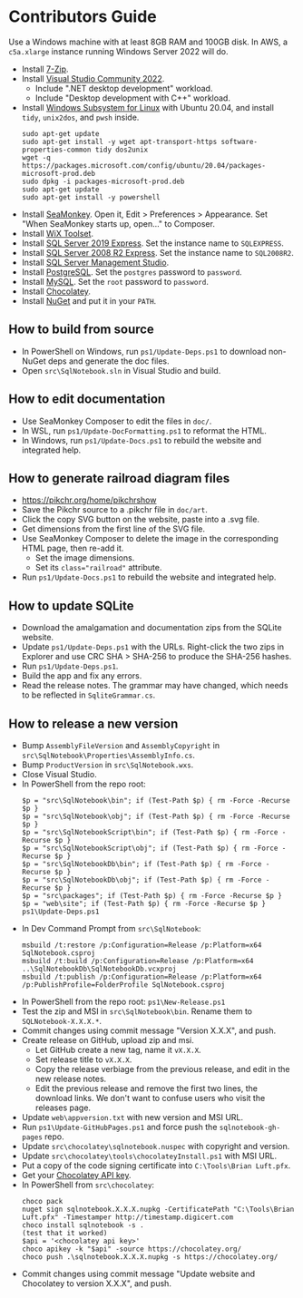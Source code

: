 # Contributors Guide

Use a Windows machine with at least 8GB RAM and 100GB disk.
In AWS, a `c5a.xlarge` instance running Windows Server 2022 will do.

- Install [7-Zip](https://www.7-zip.org/).
- Install [Visual Studio Community 2022](https://visualstudio.microsoft.com/vs/).
    - Include ".NET desktop development" workload.
    - Include "Desktop development with C++" workload.
- Install [Windows Subsystem for Linux](https://docs.microsoft.com/en-us/windows/wsl/) with Ubuntu 20.04, and install `tidy`, `unix2dos`, and `pwsh` inside.
    ```
    sudo apt-get update
    sudo apt-get install -y wget apt-transport-https software-properties-common tidy dos2unix
    wget -q https://packages.microsoft.com/config/ubuntu/20.04/packages-microsoft-prod.deb
    sudo dpkg -i packages-microsoft-prod.deb
    sudo apt-get update
    sudo apt-get install -y powershell
    ```
- Install [SeaMonkey](https://www.seamonkey-project.org/releases/). Open it, Edit > Preferences > Appearance. Set "When SeaMonkey starts up, open..." to Composer.
- Install [WiX Toolset](https://wixtoolset.org/releases/).
- Install [SQL Server 2019 Express](https://www.microsoft.com/en-us/Download/details.aspx?id=101064). Set the instance name to `SQLEXPRESS`.
- Install [SQL Server 2008 R2 Express](https://www.microsoft.com/en-us/download/details.aspx?id=30438). Set the instance name to `SQL2008R2`.
- Install [SQL Server Management Studio](https://docs.microsoft.com/en-us/sql/ssms/download-sql-server-management-studio-ssms).
- Install [PostgreSQL](https://www.postgresql.org/download/windows/). Set the `postgres` password to `password`.
- Install [MySQL](https://dev.mysql.com/downloads/mysql/). Set the `root` password to `password`.
- Install [Chocolatey](https://chocolatey.org/install).
- Install [NuGet](https://www.nuget.org/downloads) and put it in your `PATH`.

## How to build from source

- In PowerShell on Windows, run `ps1/Update-Deps.ps1` to download non-NuGet deps and generate the doc files.
- Open `src\SqlNotebook.sln` in Visual Studio and build.

## How to edit documentation

- Use SeaMonkey Composer to edit the files in `doc/`.
- In WSL, run `ps1/Update-DocFormatting.ps1` to reformat the HTML.
- In Windows, run `ps1/Update-Docs.ps1` to rebuild the website and integrated help.

## How to generate railroad diagram files

- https://pikchr.org/home/pikchrshow
- Save the Pikchr source to a .pikchr file in `doc/art`.
- Click the copy SVG button on the website, paste into a .svg file.
- Get dimensions from the first line of the SVG file.
- Use SeaMonkey Composer to delete the image in the corresponding HTML page, then re-add it.
    - Set the image dimensions.
    - Set its `class="railroad"` attribute.
- Run `ps1/Update-Docs.ps1` to rebuild the website and integrated help.

## How to update SQLite

- Download the amalgamation and documentation zips from the SQLite website.
- Update `ps1/Update-Deps.ps1` with the URLs. Right-click the two zips in Explorer and use CRC SHA > SHA-256 to produce the SHA-256 hashes.
- Run `ps1/Update-Deps.ps1`.
- Build the app and fix any errors.
- Read the release notes. The grammar may have changed, which needs to be reflected in `SqliteGrammar.cs`.

## How to release a new version

- Bump `AssemblyFileVersion` and `AssemblyCopyright` in `src\SqlNotebook\Properties\AssemblyInfo.cs`.
- Bump `ProductVersion` in `src\SqlNotebook.wxs`.
- Close Visual Studio.
- In PowerShell from the repo root:
    ```
    $p = "src\SqlNotebook\bin"; if (Test-Path $p) { rm -Force -Recurse $p }
    $p = "src\SqlNotebook\obj"; if (Test-Path $p) { rm -Force -Recurse $p }
    $p = "src\SqlNotebookScript\bin"; if (Test-Path $p) { rm -Force -Recurse $p }
    $p = "src\SqlNotebookScript\obj"; if (Test-Path $p) { rm -Force -Recurse $p }
    $p = "src\SqlNotebookDb\bin"; if (Test-Path $p) { rm -Force -Recurse $p }
    $p = "src\SqlNotebookDb\obj"; if (Test-Path $p) { rm -Force -Recurse $p }
    $p = "src\packages"; if (Test-Path $p) { rm -Force -Recurse $p }
    $p = "web\site"; if (Test-Path $p) { rm -Force -Recurse $p }
    ps1\Update-Deps.ps1
    ```
- In Dev Command Prompt from `src\SqlNotebook`:
    ```
    msbuild /t:restore /p:Configuration=Release /p:Platform=x64 SqlNotebook.csproj
    msbuild /t:build /p:Configuration=Release /p:Platform=x64 ..\SqlNotebookDb\SqlNotebookDb.vcxproj
    msbuild /t:publish /p:Configuration=Release /p:Platform=x64 /p:PublishProfile=FolderProfile SqlNotebook.csproj
    ```
- In PowerShell from the repo root: `ps1\New-Release.ps1`
- Test the zip and MSI in `src\SqlNotebook\bin`. Rename them to `SQLNotebook-X.X.X.*`.
- Commit changes using commit message "Version X.X.X", and push.
- Create release on GitHub, upload zip and msi.
    - Let GitHub create a new tag, name it `vX.X.X`.
    - Set release title to `vX.X.X`.
    - Copy the release verbiage from the previous release, and edit in the new release notes.
    - Edit the previous release and remove the first two lines, the download links. We don't want to confuse users who visit the releases page.
- Update `web\appversion.txt` with new version and MSI URL.
- Run `ps1\Update-GitHubPages.ps1` and force push the `sqlnotebook-gh-pages` repo.
- Update `src\chocolatey\sqlnotebook.nuspec` with copyright and version.
- Update `src\chocolatey\tools\chocolateyInstall.ps1` with MSI URL.
- Put a copy of the code signing certificate into `C:\Tools\Brian Luft.pfx`.
- Get your [Chocolatey API key](https://community.chocolatey.org/account).
- In PowerShell from `src\chocolatey`:
    ```
    choco pack
    nuget sign sqlnotebook.X.X.X.nupkg -CertificatePath "C:\Tools\Brian Luft.pfx" -Timestamper http://timestamp.digicert.com
    choco install sqlnotebook -s .
    (test that it worked)
    $api = '<chocolatey api key>'
    choco apikey -k "$api" -source https://chocolatey.org/
    choco push .\sqlnotebook.X.X.X.nupkg -s https://chocolatey.org/
    ```
- Commit changes using commit message "Update website and Chocolatey to version X.X.X", and push.
